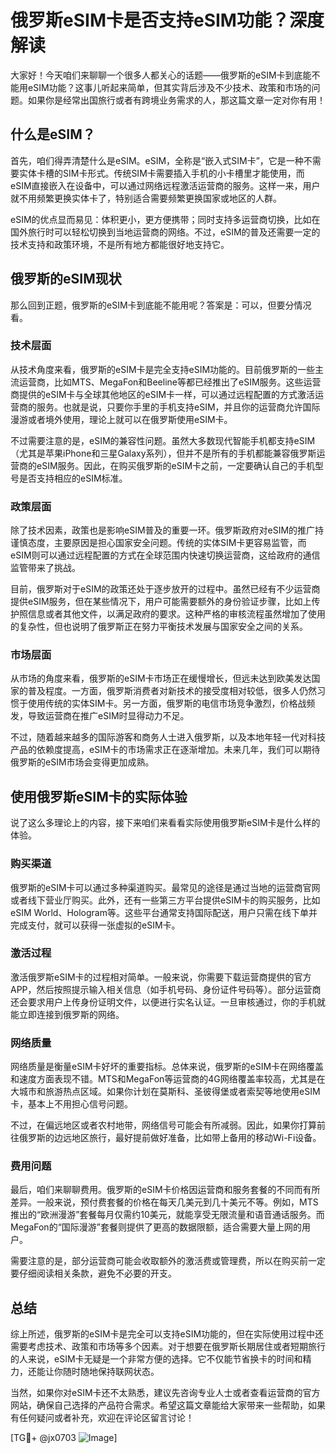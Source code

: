 # 俄罗斯eSIM卡是否支持eSIM功能？深度解读

大家好！今天咱们来聊聊一个很多人都关心的话题——俄罗斯的eSIM卡到底能不能用eSIM功能？这事儿听起来简单，但其实背后涉及不少技术、政策和市场的问题。如果你是经常出国旅行或者有跨境业务需求的人，那这篇文章一定对你有用！

## 什么是eSIM？

首先，咱们得弄清楚什么是eSIM。eSIM，全称是“嵌入式SIM卡”，它是一种不需要实体卡槽的SIM卡形式。传统SIM卡需要插入手机的小卡槽里才能使用，而eSIM直接嵌入在设备中，可以通过网络远程激活运营商的服务。这样一来，用户就不用频繁更换实体卡了，特别适合需要频繁更换国家或地区的人群。

eSIM的优点显而易见：体积更小，更方便携带；同时支持多运营商切换，比如在国外旅行时可以轻松切换到当地运营商的网络。不过，eSIM的普及还需要一定的技术支持和政策环境，不是所有地方都能很好地支持它。

## 俄罗斯的eSIM现状

那么回到正题，俄罗斯的eSIM卡到底能不能用呢？答案是：可以，但要分情况看。

### 技术层面

从技术角度来看，俄罗斯的eSIM卡是完全支持eSIM功能的。目前俄罗斯的一些主流运营商，比如MTS、MegaFon和Beeline等都已经推出了eSIM服务。这些运营商提供的eSIM卡与全球其他地区的eSIM卡一样，可以通过远程配置的方式激活运营商的服务。也就是说，只要你手里的手机支持eSIM，并且你的运营商允许国际漫游或者境外使用，理论上就可以在俄罗斯使用eSIM卡。

不过需要注意的是，eSIM的兼容性问题。虽然大多数现代智能手机都支持eSIM（尤其是苹果iPhone和三星Galaxy系列），但并不是所有的手机都能兼容俄罗斯运营商的eSIM服务。因此，在购买俄罗斯的eSIM卡之前，一定要确认自己的手机型号是否支持相应的eSIM标准。

### 政策层面

除了技术因素，政策也是影响eSIM普及的重要一环。俄罗斯政府对eSIM的推广持谨慎态度，主要原因是担心国家安全问题。传统的实体SIM卡更容易监管，而eSIM则可以通过远程配置的方式在全球范围内快速切换运营商，这给政府的通信监管带来了挑战。

目前，俄罗斯对于eSIM的政策还处于逐步放开的过程中。虽然已经有不少运营商提供eSIM服务，但在某些情况下，用户可能需要额外的身份验证步骤，比如上传护照信息或者其他文件，以满足政府的要求。这种严格的审核流程虽然增加了使用的复杂性，但也说明了俄罗斯正在努力平衡技术发展与国家安全之间的关系。

### 市场层面

从市场的角度来看，俄罗斯的eSIM卡市场正在缓慢增长，但远未达到欧美发达国家的普及程度。一方面，俄罗斯消费者对新技术的接受度相对较低，很多人仍然习惯于使用传统的实体SIM卡。另一方面，俄罗斯的电信市场竞争激烈，价格战频发，导致运营商在推广eSIM时显得动力不足。

不过，随着越来越多的国际游客和商务人士进入俄罗斯，以及本地年轻一代对科技产品的依赖度提高，eSIM卡的市场需求正在逐渐增加。未来几年，我们可以期待俄罗斯的eSIM市场会变得更加成熟。

## 使用俄罗斯eSIM卡的实际体验

说了这么多理论上的内容，接下来咱们来看看实际使用俄罗斯eSIM卡是什么样的体验。

### 购买渠道

俄罗斯的eSIM卡可以通过多种渠道购买。最常见的途径是通过当地的运营商官网或者线下营业厅购买。此外，还有一些第三方平台提供eSIM卡的购买服务，比如eSIM World、Hologram等。这些平台通常支持国际配送，用户只需在线下单并完成支付，就可以获得一张虚拟的eSIM卡。

### 激活过程

激活俄罗斯eSIM卡的过程相对简单。一般来说，你需要下载运营商提供的官方APP，然后按照提示输入相关信息（如手机号码、身份证件号码等）。部分运营商还会要求用户上传身份证明文件，以便进行实名认证。一旦审核通过，你的手机就能立即连接到俄罗斯的网络。

### 网络质量

网络质量是衡量eSIM卡好坏的重要指标。总体来说，俄罗斯的eSIM卡在网络覆盖和速度方面表现不错。MTS和MegaFon等运营商的4G网络覆盖率较高，尤其是在大城市和旅游热点区域。如果你计划在莫斯科、圣彼得堡或者索契等地使用eSIM卡，基本上不用担心信号问题。

不过，在偏远地区或者农村地带，网络信号可能会有所减弱。因此，如果你打算前往俄罗斯的边远地区旅行，最好提前做好准备，比如带上备用的移动Wi-Fi设备。

### 费用问题

最后，咱们来聊聊费用。俄罗斯的eSIM卡价格因运营商和服务套餐的不同而有所差异。一般来说，预付费套餐的价格在每天几美元到几十美元不等。例如，MTS推出的“欧洲漫游”套餐每月仅需约10美元，就能享受无限流量和语音通话服务。而MegaFon的“国际漫游”套餐则提供了更高的数据限额，适合需要大量上网的用户。

需要注意的是，部分运营商可能会收取额外的激活费或管理费，所以在购买前一定要仔细阅读相关条款，避免不必要的开支。

## 总结

综上所述，俄罗斯的eSIM卡是完全可以支持eSIM功能的，但在实际使用过程中还需要考虑技术、政策和市场等多个因素。对于想要在俄罗斯长期居住或者短期旅行的人来说，eSIM卡无疑是一个非常方便的选择。它不仅能节省换卡的时间和精力，还能让你随时随地保持联网状态。

当然，如果你对eSIM卡还不太熟悉，建议先咨询专业人士或者查看运营商的官方网站，确保自己选择的产品符合需求。希望这篇文章能给大家带来一些帮助，如果有任何疑问或者补充，欢迎在评论区留言讨论！

[TG💪+ @jx0703 ![Image](https://github.com/user-attachments/assets/dbca1d08-cadb-493c-b0ec-ad6f7a83f270)]